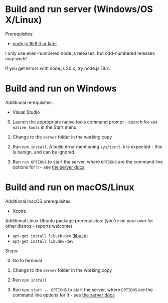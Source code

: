 # Build and run server (Windows/OS X/Linux)

Prerequisites:

* [node.js 16.8.0 or later](https://nodejs.org/en/download/)

I only use even-numbered node.js releases, but odd-numbered releases
may work!

If you get errors with node.js 20.x, try node.js 18.x.

# Build and run on Windows

Additional rerequisites:

* Visual Studio

0. Launch the appropriate native tools command prompt - search for
   `x64 native tools` in the Start menu
   
1. Change to the `server` folder in the working copy

2. Run `npm install`. A build error mentioning `sys/ioctl.h` is
   expected - this is benign, and can be ignored
   
3. Run `run OPTIONS` to start the server, where `OPTIONS` are the
   command line options for it - see
   [the server docs](./docs/server.md)
   
# Build and run on macOS/Linux

Additional macOS prerequisites:

* Xcode

Additional Linux Ubuntu package prerequisites: (you're on your own for
other distros - reports welcome)

* `apt-get install libusb-dev` ([libusb](https://libusb.info/))
* `apt-get install libudev-dev`

Steps:

0. Go to terminal
   
1. Change to the `server` folder in the working copy

2. Run `npm install`

2. Run `npm start -- OPTIONS` to start the server, where `OPTIONS` are
   the command line options for it - see
   [the server docs](./docs/server.md)
